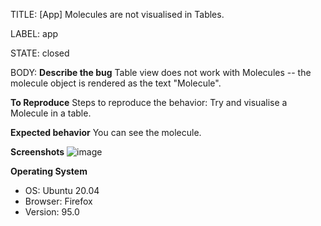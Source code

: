 TITLE:
[App] Molecules are not visualised in Tables.

LABEL:
app

STATE:
closed

BODY:
**Describe the bug**
Table view does not work with Molecules -- the molecule object is rendered as the text "Molecule".

**To Reproduce**
Steps to reproduce the behavior:
Try and visualise a Molecule in a table.

**Expected behavior**
You can see the molecule.

**Screenshots**
![image](https://user-images.githubusercontent.com/1080217/147219693-d1ff8bcd-045e-4875-b4a8-97015d536218.png)

**Operating System**
 - OS: Ubuntu 20.04
 - Browser: Firefox
 - Version: 95.0

